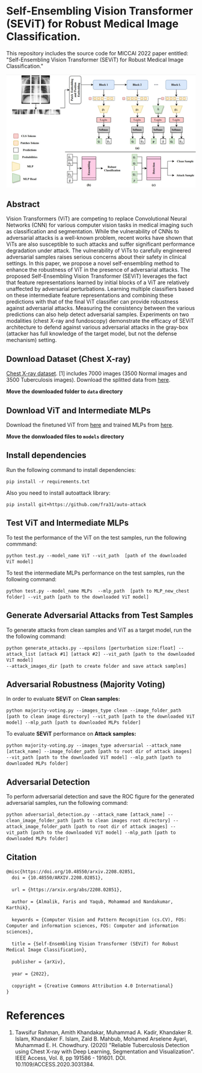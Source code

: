 # Self-Ensembling Vision Transformer (SEViT) for Robust Medical Image Classification. 
This repository includes the source code for MICCAI 2022 paper entitled: "Self-Ensembling Vision Transformer (SEViT) for Robust Medical Image Classification."

![Method](Figures/Method.jpg)

## Abstract 
Vision Transformers (ViT) are competing to replace Convolutional Neural Networks (CNN) for various computer vision tasks in medical imaging such as classification and segmentation. While the vulnerability of CNNs to adversarial attacks is a well-known problem, recent works have shown that ViTs are also susceptible to such attacks
and suffer significant performance degradation under attack. The vulnerability of ViTs to carefully engineered adversarial samples raises serious concerns about their safety in clinical settings. In this paper, we propose a novel self-ensembling method to enhance the robustness of ViT in the presence of adversarial attacks. The proposed Self-Ensembling Vision Transformer (SEViT) leverages the fact that feature representations learned by initial blocks of a ViT are relatively unaffected by adversarial perturbations. Learning multiple classifiers based on these intermediate feature representations and combining these predictions with that of the final ViT classifier can provide robustness against adversarial attacks. Measuring the consistency between the various predictions can also help detect adversarial samples. Experiments on two modalities (chest X-ray and fundoscopy) demonstrate the efficacy of SEViT architecture to defend against various adversarial attacks in the gray-box (attacker has full knowledge of the target model, but not the defense mechanism) setting.

## Download Dataset (Chest X-ray)
[Chest X-ray dataset](https://www.kaggle.com/datasets/tawsifurrahman/tuberculosis-tb-chest-xray-dataset).
[1] includes 7000 images (3500 Normal images and 3500 Tuberculosis images). Download the splitted data from [here](https://drive.google.com/drive/folders/1XmdB37YowEHQTak2rU2iqyzHK8WBF7pO?usp=sharing). 

**Move the downloaded folder to `data` directory**

## Download ViT and Intermediate MLPs
Download the finetuned ViT from [here](https://drive.google.com/file/d/1NulESf8t8Lh7VAOn0nzpURZvYgcUzIaN/view?usp=sharing) and trained MLPs from [here](https://drive.google.com/drive/folders/11nZJuhJhBDqU52EGWU8VFFORoMGtBgiH?usp=sharing). 

**Move the donwloaded files to `models` directory**

## Install dependencies
Run the following command to install dependencies: 

```
pip install -r requirements.txt
```

Also you need to install autoattack library:

```
pip install git+https://github.com/fra31/auto-attack
```
## Test ViT and Intermediate MLPs 
To test the performance of the ViT on the test samples, run the following commmand: 

```
python test.py --model_name ViT --vit_path  [path of the downloaded ViT model]
````

To test the intermediate MLPs performance on the test samples, run the following command: 

```
python test.py --model_name MLPs  --mlp_path  [path to MLP_new_chest folder] --vit_path [path to the downloaded ViT model]
```


## Generate Adversarial Attacks from Test Samples
To generate attacks from clean samples and ViT as a target model, run the the following command: 

```
python generate_attacks.py --epsilons [perturbation size:float] --attack_list [attack #1] [attack #2] --vit_path [path to the downloaded ViT model]  
--attack_images_dir [path to create folder and save attack samples]
```

## Adversarial Robustness (Majority Voting)
In order to evaluate **SEViT** on **Clean samples:** 

```
python majority-voting.py --images_type clean --image_folder_path [path to clean image directory] --vit_path [path to the downloaded ViT model] --mlp_path [path to downloaded MLPs folder]
```

To evaluate **SEViT** performance on **Attack samples:**

```
python majority-voting.py --images_type adversarial --attack_name [attack_name] --image_folder_path [path to root dir of attack images] --vit_path [path to the downloaded ViT model] --mlp_path [path to downloaded MLPs folder]
```

## Adversarial Detection
To perform adversarial detection and save the ROC figure for the generated adversarial samples, run the following command: 

```
python adversarial_detection.py --attack_name [attack_name] --clean_image_folder_path [path to clean images root directory] --attack_image_folder_path [path to root dir of attack images] --vit_path [path to the downloaded ViT model] --mlp_path [path to downloaded MLPs folder]
```

## Citation
```
@misc{https://doi.org/10.48550/arxiv.2208.02851,
  doi = {10.48550/ARXIV.2208.02851},
  
  url = {https://arxiv.org/abs/2208.02851},
  
  author = {Almalik, Faris and Yaqub, Mohammad and Nandakumar, Karthik},
  
  keywords = {Computer Vision and Pattern Recognition (cs.CV), FOS: Computer and information sciences, FOS: Computer and information sciences},
  
  title = {Self-Ensembling Vision Transformer (SEViT) for Robust Medical Image Classification},
  
  publisher = {arXiv},
  
  year = {2022},
  
  copyright = {Creative Commons Attribution 4.0 International}
}

```

# References
1. Tawsifur Rahman, Amith Khandakar, Muhammad A. Kadir, Khandaker R. Islam, Khandaker F. Islam, Zaid B. Mahbub, Mohamed Arselene Ayari, Muhammad E. H. Chowdhury. (2020) "Reliable Tuberculosis Detection using Chest X-ray with Deep Learning, Segmentation and Visualization". IEEE Access, Vol. 8, pp 191586 - 191601. DOI. 10.1109/ACCESS.2020.3031384.
